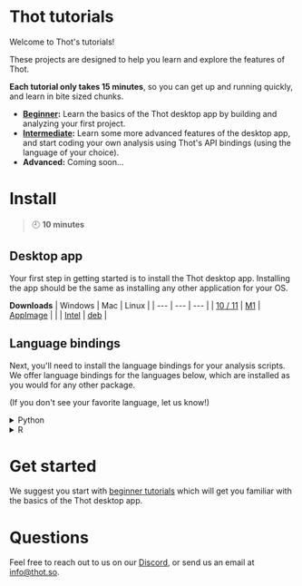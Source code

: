 # Thot tutorials
Welcome to Thot's tutorials!

These projects are designed to help you learn and explore the features of Thot.

**Each tutorial only takes 15 minutes**, so you can get up and running quickly, and learn in bite sized chunks.

+ **[Beginner](beginner):** Learn the basics of the Thot desktop app by building and analyzing your first project.
+ **[Intermediate](intermediate):** Learn some more advanced features of the desktop app, and start coding your own analysis using
Thot's API bindings (using the language of your choice).
+ **Advanced:** Coming soon...

# Install
> :clock9: **10 minutes**

## Desktop app
Your first step in getting started is to install the Thot desktop app.
Installing the app should be the same as installing any other application for your OS. 

**Downloads**
| Windows | Mac | Linux |
| --- | --- | --- |
| [10 / 11](https://releases.thot.so/public/manual/desktop/Thot_0.10.0_x64_en-US-windows.msi) | [M1](https://releases.thot.so/public/manual/desktop/Thot_0.10.0_aarch64-mac_m1.dmg) | [AppImage](https://releases.thot.so/public/manual/desktop/thot_0.10.0_amd64-linux.AppImage") |
| | [Intel](https://releases.thot.so/public/manual/desktop/Thot_0.10.0_x64-mac_intel.dmg) | [deb](https://releases.thot.so/public/manual/desktop/thot_0.10.0_amd64-linux.deb) |
 

## Language bindings
Next, you'll need to install the language bindings for your analysis scripts.
We offer language bindings for the languages below, which are installed as you would for any other package.

(If you don't see your favorite language, let us know!)

<details>
    <summary>Python</summary>
    <a href="https://releases.thot.so/public/manual/api_bindings/thot_data-0.10.0-py.tar.gz"
        target="_blank">
        Python download
    </a>

    pip install <path/to/thot_data-0.10.0-py.tar.gz>
</details>
<details>
    <summary>R</summary>
    <a href="https://releases.thot.so/public/manual/api_bindings/thot_0.10.0-r.tar.gz"
        targe="_blank">
        R download
    </a>

    install.packages("path/to/thot_0.10.0-r.tar.gz", repos=NULL, type=“source”)
</details>

# Get started
We suggest you start with [beginner tutorials](beginner) which will get you familiar with the basics of the Thot desktop app.

# Questions
Feel free to reach out to us on our [Discord](https://discord.gg/Kv2c5XynfV), or send us an email at <info@thot.so>.
